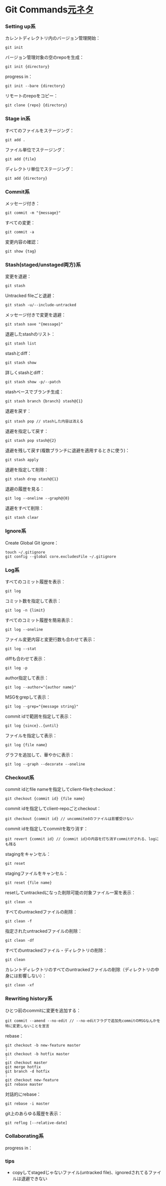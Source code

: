 # Git Commands[元ネタ](https://www.atlassian.com/git/tutorials/)

### Setting up系
カレントディレクトリ内のバージョン管理開始：
```
git init
```

バージョン管理対象の空のrepoを生成：
```
git init {directory}
```

progress in：
```
git init --bare {directory}
```

リモートのrepoをコピー：
```
git clone {repo} {directory}
```


### Stage in系
すべてのファイルをステージング：
```
git add .
```

ファイル単位でステージング：
```
git add {file}
```

ディレクトリ単位でステージング：
```
git add {directory}
```


### Commit系
メッセージ付き：
```
git commit -m "{message}"
```

すべての変更：
```
git commit -a
```

変更内容の確認：
```
git show {tag}
```

### Stash(staged/unstaged両方)系
変更を退避：
```
git stash
```

Untracked fileごと退避：
```
git stash -u/--include-untracked
```

メッセージ付きで変更を退避：
```
git stash save "{message}"
```

退避したstashのリスト：
```
git stash list
```

stashとdiff：
```
git stash show
```

詳しくstashとdiff：
```
git stash show -p/--patch
```

stashベースでブランチ生成：
```
git stash branch {branch} stash@{1}
```

退避を戻す：
```
git stash pop // stashした内容は消える
```

退避を指定して戻す：
```
git stash pop stash@{2}
```

退避を残して戻す(複数ブランチに退避を適用するときに使う)：
```
git stash apply
```

退避を指定して削除：
```
git stash drop stash@{1}
```

退避の履歴を見る：
```
git log --oneline --graph@{0}
```

退避をすべて削除：
```
git stash clear
```


### Ignore系
Create Global Git ignore：
```
touch ~/.gitignore
git config --global core.excludesFile ~/.gitignore
```


### Log系
すべてのコミット履歴を表示：
```
git log
```

コミット数を指定して表示：
```
git log -n {limit}
```

すべてのコミット履歴を簡易表示：
```
git log --oneline
```

ファイル変更内容と変更行数も合わせて表示：
```
git log --stat
```

diffも合わせて表示：
```
git log -p
```

author指定して表示：
```
git log --author="{author name}"
```

MSGをgrepして表示：
```
git log --grep="{message string}"
```

commit idで範囲を指定して表示：
```
git log {since}..{until}
```

ファイルを指定して表示：
```
git log {file name}
```

グラフを追加して、華やかに表示：
```
git log --graph --decorate --oneline
```


### Checkout系
commit idとfile nameを指定してclient-fileをcheckout：
```
git checkout {commit id} {file name}
```

commit idを指定してclient-repoごとcheckout：
```
git checkout {commit id} // uncommitedのファイルは影響受けない
```

commit idを指定してcommitを取り消す：
```
git revert {commit id} // {commit id}の内容を打ち消すcommitがされる、logにも残る
```

stagingをキャンセル：
```
git reset
```

stagingファイルをキャンセル：
```
git reset {file name}
```

resetしてuntrackedになった削除可能の対象ファイル一案を表示：
```
git clean -n
```

すべてのuntrackedファイルの削除：
```
git clean -f
```

指定されたuntrackedファイルの削除：
```
git clean -df
```

すべてのuntrackedファイル・ディレクトリの削除：
```
git clean
```

カレントディレクトリのすべてのuntrackedファイルの削除（ディレクトリの中身には影響しない）：
```
git clean -xf
```

### Rewriting history系
ひとつ前のcommitに変更を追加する：
```
git commit --amend --no-edit // --no-editフラグで追加先commitのMSGなんかを特に変更しないことを宣言
```

rebase：
```
git checkout -b new-feature master
:
git checkout -b hotfix master
:
git checkout master
git merge hotfix
git branch -d hotfix
:
git checkout new-feature
git rebase master
```

対話的にrebase：
```
git rebase -i master
```

git上のあらゆる履歴を表示：
```
git reflog [--relative-date]
```


### Collaborating系
progress in：

### tips
- copyしてstagedじゃないファイル(untracked file)、ignoredされてるファイルは退避できない
